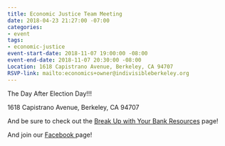 ```yaml
---
title: Economic Justice Team Meeting
date: 2018-04-23 21:27:00 -07:00
categories:
- event
tags:
- economic-justice
event-start-date: 2018-11-07 19:00:00 -08:00
event-end-date: 2018-11-07 20:30:00 -08:00
Location: 1618 Capistrano Avenue, Berkeley, CA 94707
RSVP-link: mailto:economics+owner@indivisibleberkeley.org
---
```


The Day After Election Day!!!

1618 Capistrano Avenue, Berkeley, CA 94707

And be sure to check out the [Break Up with Your Bank Resources](https://groups.google.com/a/indivisibleberkeley.org/forum/#!forum/buwyb) page!

And join our [Facebook ](https://www.facebook.com/groups/238932426853707/)page!
